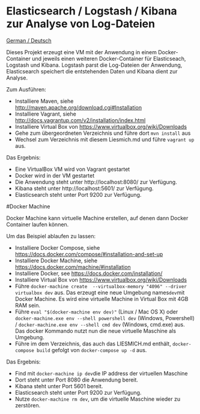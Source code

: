 Elasticsearch / Logstash / Kibana zur Analyse von Log-Dateien
===============

[German / Deutsch](LIESMICH.md) 

Dieses Projekt erzeugt eine VM mit der Anwendung in einem
Docker-Container und jeweils einen weiteren Docker-Container für
Elasticseach, Logstash und Kibana. Logstash parst die Log-Dateien der
Anwendung, Elasticsearch speichert die entstehenden Daten und Kibana
dient zur Analyse.


Zum Ausführen:

- Installiere Maven, siehe http://maven.apache.org/download.cgi#Installation
- Installiere Vagrant, siehe
  http://docs.vagrantup.com/v2/installation/index.html
- Installiere Virtual Box von https://www.virtualbox.org/wiki/Downloads
- Gehe zum übergeordneten Verzeichnis und führe dort `mvn install` aus
- Wechsel zum Verzeichnis mit diesem Liesmich.md und führe `vagrant
   up` aus.

Das Ergebnis:

- Eine VirtualBox VM wird von Vagrant gestartet
- Docker wird in der VM gestartet
- Die Anwendung steht unter http://localhost:8080/ zur Verfügung.
- Kibana steht unter http://localhost:5601/ zur Verfügung.
- Elasticsearch steht unter Port 9200 zur Verfügung.

#Docker Machine

Docker Machine kann virtuelle Machine erstellen, auf denen dann Docker
Container laufen können.

Um das Beispiel ablaufen zu lassen:

- Installiere Docker Compose, siehe
https://docs.docker.com/compose/#installation-and-set-up
- Installiere Docker Machine, siehe
https://docs.docker.com/machine/#installation
- Installiere Docker, see https://docs.docker.com/installation/
- Installiere Virtual Box von https://www.virtualbox.org/wiki/Downloads
- Führe `docker-machine create  --virtualbox-memory "4096" --driver
  virtualbox dev` aus. Das erzeugt eine neue Umgebung names`dev`mit Docker
  Machine. Es wird eine virtuelle Machine in Virtual Box mit 4GB RAM sein.
 - Führe `eval "$(docker-machine env dev)"` (Linux / Mac OS X) oder
    `docker-machine.exe env --shell powershell dev` (Windows,
    Powershell) /  `docker-machine.exe env --shell cmd dev` (Windows,
    cmd.exe) aus. Das docker Kommando nutzt nun die neue virtuelle Maschine als Umgebung.
- Führe im dem Verzeichnis, das auch das LIESMICH.md enthält, `docker-compose
  build` gefolgt von `docker-compose up -d` aus.

Das Ergebnis:

- Find mit `docker-machine ip dev`die IP address der virtuellen
Maschine
- Dort steht unter Port 8080 die Anwendung bereit.
- Kibana steht unter Port 5601 bereit.
- Elasticsearch steht unter Port 9200 zur Verfügung.
- Nutze `docker-machine rm dev`, um die virtuelle Maschine wieder zu zerstören.


